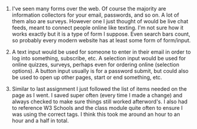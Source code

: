 1) I've seen many forms over the web. Of course the majority are information collectors for your email,
passwords, and so on. A lot of them also are surveys. However one I just thought of would be live chat feeds,
meant to connect people online like texting. I'm not sure how it works exactly but it is a type of form I suppose.
Even search bars count, so probably every modern website has at least some form of form/input.

2) A text input would be used for someone to enter in their email in order to log into something, subscribe, etc.
A selection input would be used for online quizzes, surveys, perhaps even for ordering online (selection options). A button input usually is
for a password submit, but could also be used to open up other pages, start or end something, etc.  

3) Similar to last assignment I just followed the list of items needed on the page as I went. I saved super often (every time I made a change)
and always checked to make sure things still worked afterword's. I also had to reference W3 Schools and the class module quite often
to ensure I was using the correct tags. I think this took me around an hour to an hour and a half in total.
